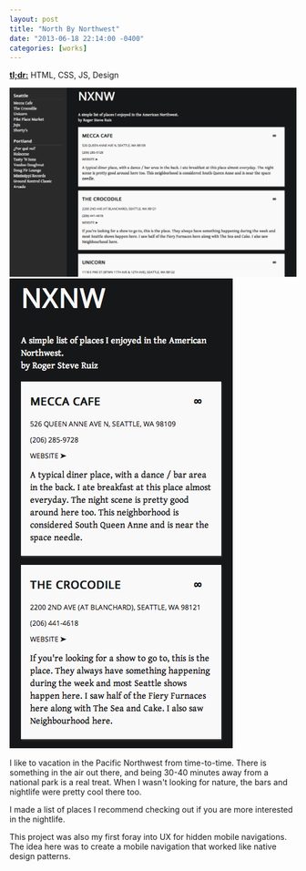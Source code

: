 ```yaml
---
layout: post
title: "North By Northwest"
date: "2013-06-18 22:14:00 -0400"
categories: [works]
---
```


<a href="http://rogeruiz.com/northwest-recommendations" target="_blank"><strong>tl;dr:</strong></a> HTML, CSS, JS, Design

![Desktop Screenshot](/img/works/nxnw-desktop.png "North By Northwest Desktop")
![Mobile Screenshot](/img/works/nxnw-mobile.png "North By Northwest Mobile")

I like to vacation in the Pacific Northwest from time-to-time. There is something
in the air out there, and being 30-40 minutes away from a national park is a real
treat. When I wasn't looking for nature, the bars and nightlife were pretty cool
there too.

I made a list of places I recommend checking out if you are more interested in the
nightlife.

This project was also my first foray into UX for hidden mobile navigations. The
idea here was to create a mobile navigation that worked like native design patterns.
